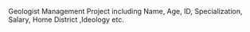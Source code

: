 Geologist Management Project including Name, Age, ID, Specialization, Salary, Home District ,Ideology etc.
